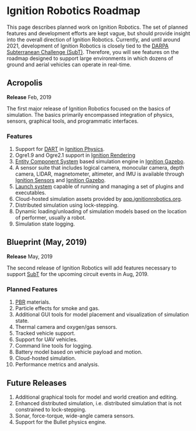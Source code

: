 # Ignition Robotics Roadmap

This page describes planned work on Ignition Robotics. The set of planned features and development efforts are kept vague, but should provide insight into the overall direction of Ignition Robotics. Currently, and until around 2021, development of Ignition Robotics is closely tied to the [DARPA Subterranean Challenge (SubT)](https://subtchallenge.com). Therefore, you will see features on the roadmap designed to support large environments in which dozens of ground and aerial vehicles can operate in real-time.

## Acropolis
**Release** Feb, 2019

The first major release of Ignition Robotics focused on the basics of simulation. The basics primarily encompassed integration of physics, sensors, graphical tools, and programmatic interfaces.

### Features

1. Support for [DART](https://dartsim.github.io/) in [Ignition Physics](/libs/physics).
2. Ogre1.9 and Ogre2.1 support in [Ignition Rendering](/libs/rendering)
3. [Entity Component System](https://en.wikipedia.org/wiki/Entity_component_system) based simulation engine in [Ignition Gazebo](/libs/gazebo).
4. A sensor suite that includes logical camera, monocular camera, depth camera, LIDAR, magnetometer, altimeter, and IMU is available through [Ignition Sensors](/libs/sensors) and [Ignition Gazebo](/libs/gazebo).
5. [Launch system](/libs/launch) capable of running and managing a set of plugins and executables.
6. Cloud-hosted simulation assets provided by [app.ignitionrobotics.org](https://app.ignitionrobotics.org).
7. Distributed simulation using lock-stepping.
8. Dynamic loading/unloading of simulation models based on the location of performer, usually a robot. 
9. Simulation state logging.

## Blueprint (May, 2019)
**Release** May, 2019

The second release of Ignition Robotics will add features necessary to support [SubT](https://subtchallenge.com) for the upcoming circuit events in Aug, 2019.

### Planned Features

1. [PBR](https://en.wikipedia.org/wiki/Physically_based_rendering) materials.
2. Particle effects for smoke and gas.
3. Additional GUI tools for model placement and visualization of simulation state.
4. Thermal camera and oxygen/gas sensors.
5. Tracked vehicle support.
6. Support for UAV vehicles.
7. Command line tools for logging.
8. Battery model based on vehicle payload and motion.
9. Cloud-hosted simulation.
10. Performance metrics and analysis.

## Future Releases

1. Additional graphical tools for model and world creation and editing.
2. Enhanced distributed simulation, i.e. distributed simulation that is not constrained to lock-stepping.
3. Sonar, force-torque, wide-angle camera sensors.
4. Support for the Bullet physics engine.